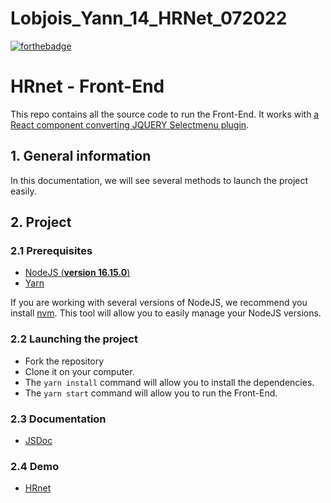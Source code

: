 # Lobjois_Yann_14_HRNet_072022

[![forthebadge](https://forthebadge.com/images/badges/made-with-javascript.svg)](https://forthebadge.com)

# HRnet - Front-End

This repo contains all the source code to run the Front-End. It works with [a React component converting JQUERY Selectmenu plugin](https://github.com/Lob2018/Lobjois_Yann_14_code_plugin_jQuery_072022).

## 1. General information

In this documentation, we will see several methods to launch the project easily.

## 2. Project

### 2.1 Prerequisites

- [NodeJS (**version 16.15.0**)](https://nodejs.org/en/)
- [Yarn](https://yarnpkg.com/)

If you are working with several versions of NodeJS, we recommend you install [nvm](https://github.com/nvm-sh/nvm). This tool will allow you to easily manage your NodeJS versions.

### 2.2 Launching the project

- Fork the repository
- Clone it on your computer.
- The `yarn install` command will allow you to install the dependencies.
- The `yarn start` command will allow you to run the Front-End.

### 2.3 Documentation

- [JSDoc](https://lob2018.github.io/Lobjois_Yann_14_code_plugin_jQuery_072022/)

### 2.4 Demo

- [HRnet](https://hrnet.netlify.app/)
